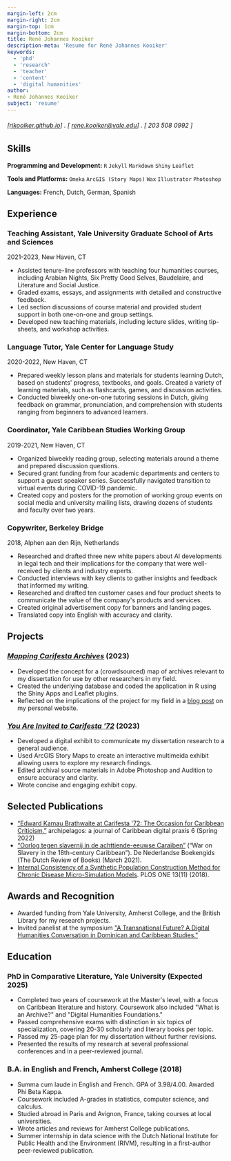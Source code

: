 ```yaml
---
margin-left: 2cm
margin-right: 2cm
margin-top: 1cm
margin-bottom: 2cm
title: René Johannes Kooiker
description-meta: 'Resume for René Johannes Kooiker'
keywords:
  - 'phd'
  - 'research'
  - 'teacher'
  - 'content'
  - 'digital humanities'
author:
- René Johannes Kooiker
subject: 'resume'
---
```

###### [[rjkooiker.github.io](https://rjkooiker.github.io)] . [ rene.kooiker@yale.edu] . [ 203 508 0992 ]

## Skills

**Programming and Development:** ```R``` ```Jekyll``` ```Markdown``` ```Shiny``` ```Leaflet```

**Tools and Platforms:** ```Omeka``` ```ArcGIS (Story Maps)``` ```Wax``` ```Illustrator``` ```Photoshop```

**Languages:** French, Dutch, German, Spanish

## Experience

### Teaching Assistant, Yale University Graduate School of Arts and Sciences

2021-2023, New Haven, CT

- Assisted tenure-line professors with teaching four humanities courses, including Arabian Nights, Six Pretty Good Selves, Baudelaire, and Literature and Social Justice.
- Graded exams, essays, and assignments with detailed and constructive feedback.
- Led section discussions of course material and provided student support in both one-on-one and group settings.
- Developed new teaching materials, including lecture slides, writing tip-sheets, and workshop activities.

### Language Tutor, Yale Center for Language Study

2020-2022, New Haven, CT

- Prepared weekly lesson plans and materials for students learning Dutch, based on students' progress, textbooks, and goals. Created a variety of learning materials, such as flashcards, games, and discussion activities.
- Conducted biweekly one-on-one tutoring sessions in Dutch, giving feedback on grammar, pronunciation, and comprehension with students ranging from beginners to advanced learners.

### Coordinator, Yale Caribbean Studies Working Group

2019-2021, New Haven, CT

- Organized biweekly reading group, selecting materials around a theme and prepared discussion questions.
- Secured grant funding from four academic departments and centers to support a guest speaker series. Successfully navigated transition to virtual events during COVID-19 pandemic.
- Created copy and posters for the promotion of working group events on social media and university mailing lists, drawing dozens of students and faculty over two years.

### Copywriter, Berkeley Bridge

2018, Alphen aan den Rijn, Netherlands

- Researched and drafted three new white papers about AI developments in legal tech and their implications for the company that were well-received by clients and industry experts.
- Conducted interviews with key clients to gather insights and feedback that informed my writing.
- Researched and drafted ten customer cases and four product sheets to communicate the value of the company's products and services.
- Created original advertisement copy for banners and landing pages.
- Translated copy into English with accuracy and clarity.

## Projects

### [*Mapping Carifesta Archives*](https://rjkooiker.shinyapps.io/carifesta-archives/) (2023)

- Developed the concept for a (crowdsourced) map of archives relevant to my dissertation for use by other researchers in my field. 
- Created the underlying database and coded the application in R using the Shiny Apps and Leaflet plugins.
- Reflected on the implications of the project for my field in a [blog post](https://rjkooiker.github.io/2023/07/03/mapping-carifesta-archives.html) on my personal website.

### [*You Are Invited to Carifesta '72*](https://arcg.is/LKqTH) (2023)

- Developed a digital exhibit to communicate my dissertation research to a general audience.
- Used ArcGIS Story Maps to create an interactive multimeida exhibit allowing users to explore my research findings.
 - Edited archival source materials in Adobe Photoshop and Audition to ensure accuracy and clarity.
- Wrote concise and engaging exhibit copy.

## Selected Publications

- [“Edward Kamau Brathwaite at Carifesta '72: The Occasion for Caribbean Criticism.”](http://archipelagosjournal.org/issue06/kooiker-carifesta.html) archipelagos: a journal of Caribbean digital praxis 6 (Spring 2022)
- [“Oorlog tegen slavernij in de achttiende-eeuwse Caraïben”](https://www.nederlandseboekengids.com/20210301-rene-kooiker/) (“War on Slavery in the 18th-century
Caribbean”). De Nederlandse Boekengids (The Dutch Review of Books) (March
2021).
- [Internal Consistency of a Synthetic Population Construction Method for Chronic Disease Micro-Simulation Models](https://journals.plos.org/plosone/article?id=10.1371/journal.pone.0205225). PLOS ONE 13(11) (2018).

## Awards and Recognition

- Awarded funding from Yale University, Amherst College, and the British Library for my research projects.
- Invited panelist at the symposium ["A Transnational Future? A Digital Humanities Conversation in Dominican and Caribbean Studies."](https://www.ccny.cuny.edu/calendar/transnational-future-digital-humanities-conversation-dominican-and-caribbean-studies)

## Education

### PhD in Comparative Literature, Yale University (Expected 2025)

- Completed two years of coursework at the Master's level, with a focus on Caribbean literature and history. Coursework also included "What is an Archive?" and "Digital Humanities Foundations."
- Passed comprehensive exams with distinction in six topics of specialization, covering 20-30 scholarly and literary books per topic.
- Passed my 25-page plan for my dissertation without further revisions.
- Presented the results of my research at several professional conferences and in a peer-reviewed journal.

### B.A. in English and French, Amherst College (2018)

- Summa cum laude in English and French. GPA of 3.98/4.00. Awarded Phi Beta Kappa.
- Coursework included A-grades in statistics, computer science, and calculus.
- Studied abroad in Paris and Avignon, France, taking courses at local universities.
- Wrote articles and reviews for Amherst College publications.
- Summer internship in data science with the Dutch National Institute for Public Health and the Environment (RIVM), resulting in a first-author peer-reviewed publication.